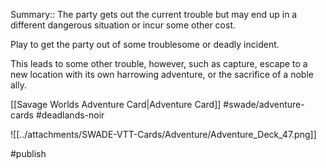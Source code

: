 Summary:: The party gets out the current trouble but may end up in a different dangerous situation or incur some other cost.

Play to get the party out of some troublesome or deadly incident.

This leads to some other trouble, however, such as capture, escape to a new location with its own harrowing adventure, or the sacrifice of a noble ally.

[[Savage Worlds Adventure Card|Adventure Card]] #swade/adventure-cards #deadlands-noir 

![[../attachments/SWADE-VTT-Cards/Adventure/Adventure_Deck_47.png]]

#publish 
